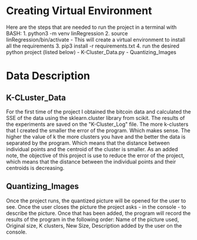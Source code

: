 # Creating Virtual Environment
Here are the steps that are needed to run the project in a terminal with BASH:
    1. python3 -m venv linRegression
    2. source linRegression/bin/activate
        - This will create a virtual environment to install all the requirements
    3. pip3 install -r requirements.txt
    4. run the desired python project (listed below)
        - K-Cluster_Data.py
        - Quantizing_Images

# Data Description
## K-CLuster_Data
For the first time of the project I obtained the bitcoin data and calculated the SSE of the data using the sklearn.cluster library from scikit. The results of the experiments are saved on the "K-Cluster_Log" file. The more k-clusters that I created the smaller the error of the program. Which makes sense. The higher the value of k the more clusters you have and the better the data is separated by the program. Which means that the distance between individual points and the centroid of the cluster is smaller. As an added note, the objective of this project is use to reduce the error of the project, which means that the distance between the individual points and their centroids is decreasing.

## Quantizing_Images
Once the project runs, the quantized picture will be opened for the user to see. Once the user closes the picture the project asks - in the console - to describe the picture. Once that has been added, the program will record the results of the program in the following order: Name of the picture used, Original size, K clusters, New Size, Description added by the user on the console.